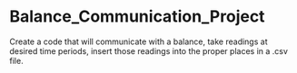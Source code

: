 # Balance_Communication_Project
Create a code that will communicate with a balance, take readings at desired time periods, insert those readings into the proper places in a .csv file. 
